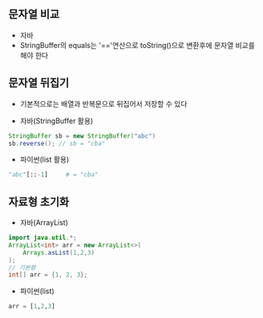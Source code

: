 ## 문자열 비교
- 자바
- StringBuffer의 equals는 '=='연산으로 toString()으로 변환후에 문자열 비교를 해야 한다
## 문자열 뒤집기
- 기본적으로는 배열과 반복문으로 뒤집어서 저장할 수 있다

- 자바(StringBuffer 활용)
```java
StringBuffer sb = new StringBuffer("abc")
sb.reverse(); // sb = "cba"
```
- 파이썬(list 활용)
```py
"abc"[::-1]     # = "cba"
```

## 자료형 초기화
- 자바(ArrayList)
```java
import java.util.*;
ArrayList<int> arr = new ArrayList<>(
    Arrays.asList(1,2,3)
);
// 기본형
int[] arr = {1, 2, 3};
```
- 파이썬(list)
```py
arr = [1,2,3]
```